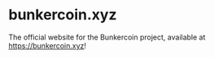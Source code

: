 # bunkercoin.xyz

The official website for the Bunkercoin project, available at https://bunkercoin.xyz!